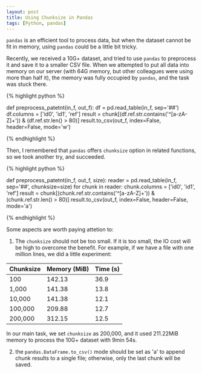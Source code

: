 ```yaml
---
layout: post
title: Using Chunksize in Pandas
tags: [Python, pandas]
---
```


`pandas` is an efficient tool to process data, but when the dataset cannot be fit in memory, using `pandas` could be a little bit tricky.

Recently, we received a 10G+ dataset, and tried to use `pandas` to preprocess it and save it to a smaller CSV file. When we attempted to put all data into memory on our server (with 64G memory, but other colleagues were using more than half it), the memory was fully occupied by `pandas`, and the task was stuck there.

{% highlight python %}

def preprocess_patetnt(in_f, out_f):
    df = pd.read_table(in_f, sep='##')
    df.columns = ['id0', 'id1', 'ref']
    result = chunk[(df.ref.str.contains('^[a-zA-Z]+')) & (df.ref.str.len() > 80)]
    result.to_csv(out_f, index=False, header=False, mode='w')

{% endhighlight %}

Then, I remembered that `pandas` offers `chunksize` option in related functions, so we took another try, and succeeded.

{% highlight python %}

def preprocess_patetnt(in_f, out_f, size):
    reader = pd.read_table(in_f, sep='##', chunksize=size)
    for chunk in reader:
        chunk.columns = ['id0', 'id1', 'ref']
        result = chunk[(chunk.ref.str.contains('^[a-zA-Z]+')) & (chunk.ref.str.len() > 80)]
        result.to_csv(out_f, index=False, header=False, mode='a')

{% endhighlight %}

Some aspects are worth paying attetion to:

1. The `chunksize` should not be too small. If it is too small, the IO cost will be high to overcome the benefit. For example, if we have a file with one million lines, we did a little experiment:

| Chunksize | Memory (MiB) | Time (s) |
|-----------|--------------|----------|
| 100       | 142.13       | 36.9     |
| 1,000     | 141.38       | 13.8     |
| 10,000    | 141.38       | 12.1     |
| 100,000   | 209.88       | 12.7     |
| 200,000   | 312.15       | 12.5     |

In our main task, we set `chunksize` as 200,000, and it used 211.22MiB memory to process the 10G+ dataset with 9min 54s.

2. the `pandas.DataFrame.to_csv()` mode should be set as 'a' to append chunk results to a single file; otherwise, only the last chunk will be saved.
